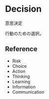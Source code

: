 # Decision

意思決定

行動のための選択。

## Reference

- Risk
- Choice
- Action
- Thinking
- Learning
- Information
- Communication
